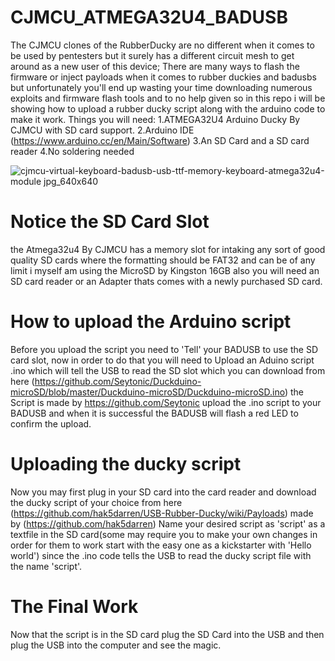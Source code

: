 # CJMCU_ATMEGA32U4_BADUSB
The CJMCU clones of the RubberDucky are no different when it comes to be used by pentesters but it surely has a different circuit mesh to get around as a new user of this device; There are many ways to flash the firmware or inject payloads when it comes to rubber duckies and badusbs but unfortunately you'll end up wasting your time downloading numerous exploits and firmware flash tools and to no help given so in this repo i will be showing how to upload a rubber ducky script along with the arduino code to make it work.
Things you will need:
1.ATMEGA32U4 Arduino Ducky By CJMCU with SD card support.
2.Arduino IDE (https://www.arduino.cc/en/Main/Software)
3.An SD Card and a SD card reader
4.No soldering needed

![cjmcu-virtual-keyboard-badusb-usb-ttf-memory-keyboard-atmega32u4-module jpg_640x640](https://user-images.githubusercontent.com/34340232/43675104-39aa9d88-97e7-11e8-884b-608997c0bbbb.jpg)


# Notice the SD Card Slot

the Atmega32u4 By CJMCU has a memory slot for intaking any sort of good quality SD cards where the formatting should be FAT32 and can be of any limit i myself am using the MicroSD by Kingston 16GB also you will need an SD card reader or an Adapter thats comes with a newly purchased SD card.

# How to upload the Arduino script

Before you upload the script you need to 'Tell' your BADUSB to use the SD card slot, now in order to do that you will need to Upload an Aduino script .ino which will tell the USB to read the SD slot which you can download from here (https://github.com/Seytonic/Duckduino-microSD/blob/master/Duckduino-microSD/Duckduino-microSD.ino) the Script is made by https://github.com/Seytonic 
upload the .ino script to your BADUSB and when it is successful the BADUSB will flash a red LED to confirm the upload.

# Uploading the ducky script

Now you may first plug in your SD card into the card reader and download the ducky script of your choice from here (https://github.com/hak5darren/USB-Rubber-Ducky/wiki/Payloads) made by (https://github.com/hak5darren) 
Name your desired script as 'script' as a textfile in the SD card(some may require you to make your own changes in order for them to work start with the easy one as a kickstarter with 'Hello world') since the .ino code tells the USB to read the ducky script file with the name 'script'.

# The Final Work

Now that the script is in the SD card plug the SD Card into the USB and then plug the USB into the computer and see the magic.

